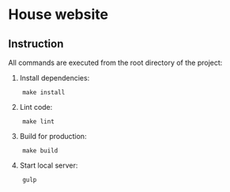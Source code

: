 # House website

## Instruction

Аll commands are executed from the root directory of the project:

1. Install dependencies:
```
    make install
```
2. Lint code:
```
    make lint
```
3. Build for production:
```
    make build
```
4. Start local server:
```
    gulp
```